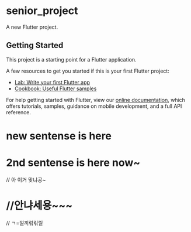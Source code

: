 # senior_project

A new Flutter project.

## Getting Started

This project is a starting point for a Flutter application.

A few resources to get you started if this is your first Flutter project:

- [Lab: Write your first Flutter app](https://flutter.dev/docs/get-started/codelab)
- [Cookbook: Useful Flutter samples](https://flutter.dev/docs/cookbook)

For help getting started with Flutter, view our
[online documentation](https://flutter.dev/docs), which offers tutorials,
samples, guidance on mobile development, and a full API reference.

# new sentense is here
# 2nd sentense is here now~

// 아 이거 맞냐공~




//안냐세용~~~
=======
// ㄱ=낄끼릮릮릴
